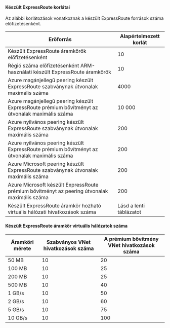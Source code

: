#### <a name="expressroute-limits"></a>Készült ExpressRoute korlátai

Az alábbi korlátozások vonatkoznak a készült ExpressRoute források száma előfizetésenként.

| Erőforrás | Alapértelmezett korlát |
|---|---|
| Készült ExpressRoute áramkörök előfizetésenként | 10 |
| Régió száma előfizetésenként ARM-használati készült ExpressRoute áramkörök | 10 |
| Azure magánjellegű peering készült ExpressRoute szabványnak útvonalak maximális száma | 4000 |
| Azure magánjellegű peering készült ExpressRoute prémium bővítményt az útvonalak maximális száma | 10 000 |
| Azure nyilvános peering készült ExpressRoute szabványnak útvonalak maximális száma | 200 |
| Azure nyilvános peering készült ExpressRoute prémium bővítményt az útvonalak maximális száma | 200 |
| Azure Microsoft peering készült ExpressRoute szabványnak útvonalak maximális száma | 200 |
| Azure Microsoft készült ExpressRoute prémium bővítményt az peering útvonalak maximális száma | 200 |
| Készült ExpressRoute áramkör hozható virtuális hálózati hivatkozások száma | Lásd a lenti táblázatot |

#### <a name="number-of-virtual-networks-per-expressroute-circuit"></a>Készült ExpressRoute áramkör virtuális hálózatok száma

| **Áramköri mérete** | **Szabványos VNet hivatkozások száma** | **A prémium bővítmény VNet hivatkozások száma** |
|---|---|---|
| 50 MB | 10 | 20 |
| 100 MB | 10 | 25 |
| 200 MB | 10 | 25 |
| 500 MB | 10 | 40 |
| 1 GB/s | 10 | 50 |
| 2 GB/s | 10 | 60 |
| 5 GB/s | 10 | 75 |
| 10 GB/s | 10 | 100 |


